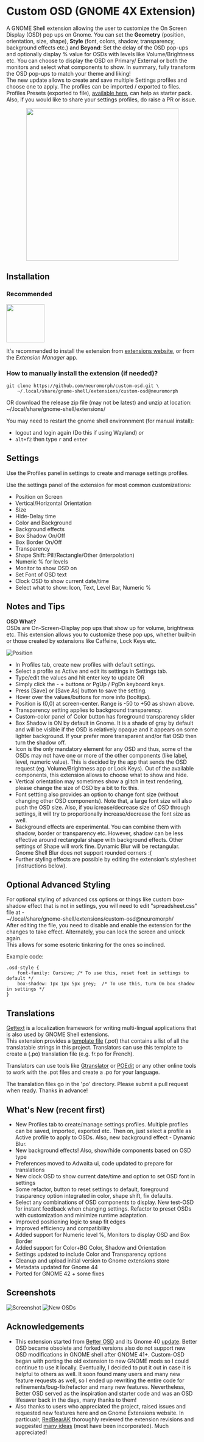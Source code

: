 
# Custom OSD (GNOME 4X Extension)  


A GNOME Shell extension allowing the user to customize the On Screen Display (OSD) pop ups on Gnome. You can set the **Geometry** (position, orientation, size, shape), **Style** (font, colors, shadow, transparency, background effects etc.) and **Beyond**: Set the delay of the OSD pop-ups and optionally display % value for OSDs with levels like Volume/Brightness etc. You can choose to display the OSD on Primary/ External or both the monitors and select what components to show. In summary, fully transform the OSD pop-ups to match your theme and liking!  
The new update allows to create and save multiple Settings profiles and choose one to apply. The profiles can be imported / exported to files. Profiles Presets (exported to file), [available here](https://github.com/neuromorph/custom-osd/tree/main/presets), can help as starter pack. Also, if you would like to share your settings profiles, do raise a PR or issue.

<p align="center">
<img src="media/CustomOSDs.png" width="400">
</p>

## Installation

### Recommended

[<img alt="" height="100" src="https://raw.githubusercontent.com/andyholmes/gnome-shell-extensions-badge/master/get-it-on-ego.svg?sanitize=true">](https://extensions.gnome.org/extension/6142/custom-osd/)

It's recommended to install the extension from
[extensions website](https://extensions.gnome.org/extension/6142/custom-osd/), or from
the _Extension Manager_ app.


### How to manually install the extension (if needed)?

```
git clone https://github.com/neuromorph/custom-osd.git \
	~/.local/share/gnome-shell/extensions/custom-osd@neuromorph
```
OR download the release zip file (may not be latest) and unzip at location: ~/.local/share/gnome-shell/extensions/

You may need to restart the gnome shell environnment (for manual install):

- logout and login again (Do this if using Wayland) _or_
- `alt+f2` then type `r` and `enter` 

## Settings
Use the Profiles panel in settings to create and manage settings profiles.  

Use the settings panel of the extension for most common customizations:  

* Position on Screen 
* Vertical/Horizontal Orientation
* Size 
* Hide-Delay time
* Color and Background
* Background effects
* Box Shadow On/Off
* Box Border On/Off
* Transparency
* Shape Shift: Pill/Rectangle/Other (interpolation)
* Numeric % for levels
* Monitor to show OSD on
* Set Font of OSD text
* Clock OSD to show current date/time
* Select what to show: Icon, Text, Level Bar, Numeric %

## Notes and Tips

**OSD What?**  
OSDs are On-Screen-Display pop ups that show up for volume, brightness etc. This extension allows you to  customize these pop ups, whether built-in or those created by extensions like Caffeine, Lock Keys etc. 

![Position](media/ScreenPosition.png)  
- In Profiles tab, create new profiles with default settings.
- Select a profile as Active and edit its settings in Settings tab.
- Type/edit the values and hit enter key to update OR
- Simply click the - + buttons or PgUp / PgDn keyboard keys.
- Press \[Save\] or \[Save As\] button to save the setting.
- Hover over the values/buttons for more info (tooltips).
- Position is (0,0) at screen-center. Range is -50 to +50 as shown above.
- Transparency setting applies to background transparency.
- Custom-color panel of Color button has foreground transparency slider
- Box Shadow is ON by default in Gnome. It is a shade of gray by default and will be visible if the OSD is relatively opaque and it appears on some lighter background. If your prefer more transparent and/or flat OSD then turn the shadow off.
- Icon is the only mandatory element for any OSD and thus, some of the OSDs may not have one or more of the other components (like label, level, numeric value). This is decided by the app that sends the OSD request (eg. Volume/Brightness app or Lock Keys). Out of the available components, this extension allows to choose what to show and hide.
- Vertical orientation may sometimes show a glitch in text rendering, please change the size of OSD by a bit to fix this.
- Font settting also provides an option to change font size (without changing other OSD components). Note that, a large font size will also push the OSD size. Also, if you icrease/decrease size of OSD through settings, it will try to proportionally increase/decrease the font size as well.
- Background effects are experimental. You can combine them with shadow, border or transparency etc. However, shadow can be less effective around rectangular shape with background effects. Other settings of Shape will work fine. Dynamic Blur will be rectangular. Gnome Shell Blur does not support rounded corners :(
- Further styling effects are possible by editing the extension's stylesheet (instructions below).


## Optional Advanced Styling
For optional styling of advanced css options or things like custom box-shadow effect that is not in settings, you will need to edit "spreadsheet.css" file at -  
~/.local/share/gnome-shell/extensions/custom-osd@neuromorph/  
 After editing the file, you need to disable and enable the extension for the changes to take effect. Alternately, you can lock the screen and unlock again.  
 This allows for some esoteric tinkering for the ones so inclined. 

Example code:
```
.osd-style {
    font-family: Cursive; /* To use this, reset font in settings to default */
    box-shadow: 1px 1px 5px grey;  /* To use this, turn On box shadow in settings */
}
```

## Translations

[Gettext](https://www.gnu.org/software/gettext/) is a localization framework for writing multi-lingual applications that is also used by GNOME Shell extensions.  
This extension provides a [template file](po/custom-osd@neuromorph.pot) (.pot) that contains a list of all the translatable strings in this project. Translators can use this template to create a (.po) translation file (e.g. fr.po for French).

Translators can use tools like [Gtranslator](https://flathub.org/apps/details/org.gnome.Gtranslator) or [POEdit](https://flathub.org/apps/details/net.poedit.Poedit) or any other online tools to work with the .pot files and create a .po for your language. 

The translation files go in the 'po' directory. Please submit a pull request when ready. Thanks in advance!

## What's New (recent first)
- New Profiles tab to create/manage settings profiles. Multiple profiles can be saved, imported, exported etc. Then on, just select a profile as Active profile to apply to OSDs. Also, new background effect - Dynamic Blur.
- New background effects! Also, show/hide components based on OSD type
- Preferences moved to Adwaita ui, code updated to prepare for translations
- New clock OSD to show current date/time and option to set OSD font in settings
- Some refactor, button to reset settings to default, foreground trasparency option integrated in color, shape shift, fix defaults.
- Select any combinations of OSD components to display. New test-OSD for instant feedback when changing settings. Refactor to preset OSDs with customization and minimize runtime adaptation.
- Improved positioning logic to snap fit edges
- Improved efficiency and compatibility
- Added support for Numeric level %, Monitors to display OSD and Box Border
- Added support for Color+BG Color, Shadow and Orientation
- Settings updated to include Color and Transparency options
- Cleanup and upload initial version to Gnome extensions store
- Metadata updated for Gnome 44
- Ported for GNOME 42 + some fixes



## Screenshots

![Screenshot](media/Screenshot.png)
![New OSDs](media/newOSD.png)



## Acknowledgements

- This extension started from [Better OSD](https://extensions.gnome.org/extension/1345/better-osd/) and its Gnome 40 [update](https://extensions.gnome.org/extension/4231/better-osd-gnome-40/). Better OSD became obsolete and forked versions also do not support new OSD modifications in GNOME shell after GNOME 41+. Custom-OSD began with porting the old extension to new GNOME mods so I could continue to use it locally. Eventually, I decided to put it out in case it is helpful to others as well. It soon found many users and many new feature requests as well, so I ended up rewriting the entire code for refinements/bug-fix/refactor and many new features. Nevertheless, Better OSD served as the inspiration and starter code and was an OSD lifesaver back in the days, many thanks to them!
- Also thanks to users who appreciated the project, raised issues and requested new features here and on Gnome Extensions website. In particualr, [RedBearAK](https://github.com/RedBearAK) thoroughly reviewed the extension revisions and suggested [many ideas](https://github.com/neuromorph/custom-osd/issues/3) (most have been incorporated). Much appreciated!

